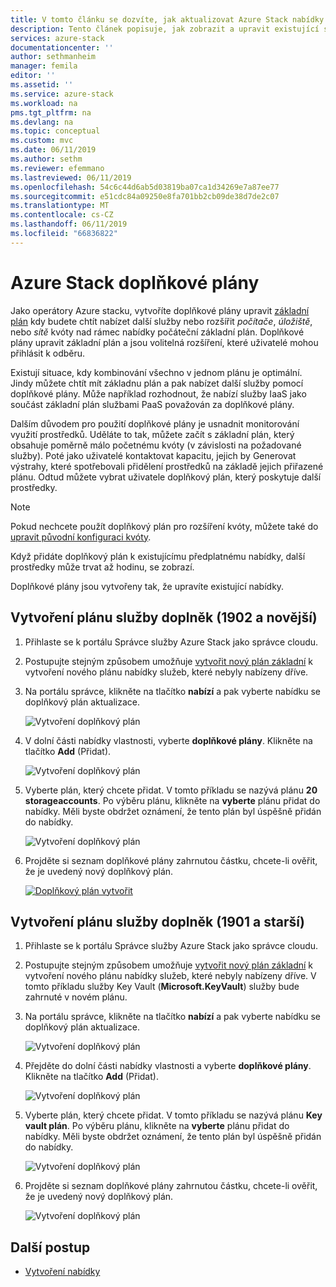 ```yaml
---
title: V tomto článku se dozvíte, jak aktualizovat Azure Stack nabídky a plány | Dokumentace Microsoftu
description: Tento článek popisuje, jak zobrazit a upravit existující služby Azure Stack nabídky a plány.
services: azure-stack
documentationcenter: ''
author: sethmanheim
manager: femila
editor: ''
ms.assetid: ''
ms.service: azure-stack
ms.workload: na
pms.tgt_pltfrm: na
ms.devlang: na
ms.topic: conceptual
ms.custom: mvc
ms.date: 06/11/2019
ms.author: sethm
ms.reviewer: efemmano
ms.lastreviewed: 06/11/2019
ms.openlocfilehash: 54c6c44d6ab5d03819ba07ca1d34269e7a87ee77
ms.sourcegitcommit: e51cdc84a09250e8fa701bb2cb09de38d7de2c07
ms.translationtype: MT
ms.contentlocale: cs-CZ
ms.lasthandoff: 06/11/2019
ms.locfileid: "66836822"
---
```

# <a name="azure-stack-add-on-plans"></a>Azure Stack doplňkové plány

Jako operátory Azure stacku, vytvoříte doplňkové plány upravit [základní plán](azure-stack-create-plan.md) kdy budete chtít nabízet další služby nebo rozšířit *počítače*, *úložiště*, nebo *sítě* kvóty nad rámec nabídky počáteční základní plán. Doplňkové plány upravit základní plán a jsou volitelná rozšíření, které uživatelé mohou přihlásit k odběru.

Existují situace, kdy kombinování všechno v jednom plánu je optimální. Jindy můžete chtít mít základnu plán a pak nabízet další služby pomocí doplňkové plány. Může například rozhodnout, že nabízí služby IaaS jako součást základní plán službami PaaS považován za doplňkové plány.

Dalším důvodem pro použití doplňkové plány je usnadnit monitorování využití prostředků. Uděláte to tak, můžete začít s základní plán, který obsahuje poměrně málo početnému kvóty (v závislosti na požadované služby). Poté jako uživatelé kontaktovat kapacitu, jejich by Generovat výstrahy, které spotřebovali přidělení prostředků na základě jejich přiřazené plánu. Odtud můžete vybrat uživatele doplňkový plán, který poskytuje další prostředky.

> [!NOTE]
> Pokud nechcete použít doplňkový plán pro rozšíření kvóty, můžete také do [upravit původní konfiguraci kvóty](azure-stack-quota-types.md#edit-a-quota).

Když přidáte doplňkový plán k existujícímu předplatnému nabídky, další prostředky může trvat až hodinu, se zobrazí.

Doplňkové plány jsou vytvořeny tak, že upravíte existující nabídky.

## <a name="create-an-add-on-plan-1902-and-later"></a>Vytvoření plánu služby doplněk (1902 a novější)

1. Přihlaste se k portálu Správce služby Azure Stack jako správce cloudu.
2. Postupujte stejným způsobem umožňuje [vytvořit nový plán základní](azure-stack-create-plan.md) k vytvoření nového plánu nabídky služeb, které nebyly nabízeny dříve.
3. Na portálu správce, klikněte na tlačítko **nabízí** a pak vyberte nabídku se doplňkový plán aktualizace.

   ![Vytvoření doplňkový plán](media/create-add-on-plan/add-on1.png)

4. V dolní části nabídky vlastnosti, vyberte **doplňkové plány**. Klikněte na tlačítko **Add** (Přidat).

    ![Vytvoření doplňkový plán](media/create-add-on-plan/add-on2.png)

5. Vyberte plán, který chcete přidat. V tomto příkladu se nazývá plánu **20 storageaccounts**. Po výběru plánu, klikněte na **vyberte** plánu přidat do nabídky. Měli byste obdržet oznámení, že tento plán byl úspěšně přidán do nabídky.

    ![Vytvoření doplňkový plán](media/create-add-on-plan/add-on3.png)

6. Projděte si seznam doplňkové plány zahrnutou částku, chcete-li ověřit, že je uvedený nový doplňkový plán.

    [![Doplňkový plán vytvořit](media/create-add-on-plan/add-on4.png "vytvořit doplňkový plán")](media/create-add-on-plan/add-on4lg.png#lightbox)

## <a name="create-an-add-on-plan-1901-and-earlier"></a>Vytvoření plánu služby doplněk (1901 a starší)

1. Přihlaste se k portálu Správce služby Azure Stack jako správce cloudu.
2. Postupujte stejným způsobem umožňuje [vytvořit nový plán základní](azure-stack-create-plan.md) k vytvoření nového plánu nabídky služeb, které nebyly nabízeny dříve. V tomto příkladu služby Key Vault (**Microsoft.KeyVault**) služby bude zahrnuté v novém plánu.
3. Na portálu správce, klikněte na tlačítko **nabízí** a pak vyberte nabídku se doplňkový plán aktualizace.

   ![Vytvoření doplňkový plán](media/create-add-on-plan/1.PNG)

4. Přejděte do dolní části nabídky vlastnosti a vyberte **doplňkové plány**. Klikněte na tlačítko **Add** (Přidat).

    ![Vytvoření doplňkový plán](media/create-add-on-plan/2.PNG)

5. Vyberte plán, který chcete přidat. V tomto příkladu se nazývá plánu **Key vault plán**. Po výběru plánu, klikněte na **vyberte** plánu přidat do nabídky. Měli byste obdržet oznámení, že tento plán byl úspěšně přidán do nabídky.

    ![Vytvoření doplňkový plán](media/create-add-on-plan/3.PNG)

6. Projděte si seznam doplňkové plány zahrnutou částku, chcete-li ověřit, že je uvedený nový doplňkový plán.

    ![Vytvoření doplňkový plán](media/create-add-on-plan/4.PNG)

## <a name="next-steps"></a>Další postup

* [Vytvoření nabídky](azure-stack-create-offer.md)
